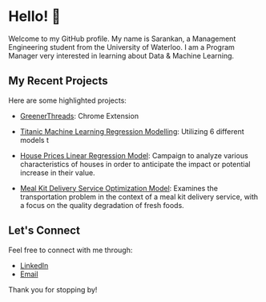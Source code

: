 # Hello! 👋

Welcome to my GitHub profile. My name is Sarankan, a Management Engineering student from the University of Waterloo. 
I am a Program Manager very interested in learning about Data & Machine Learning.

## My Recent Projects

Here are some highlighted projects:

- [GreenerThreads](https://github.com/HassanRawasia/greener-threads): Chrome Extension

- [Titanic Machine Learning Regression Modelling]((https://github.com/SarankanT/MSCI-546-Final-Project)): Utilizing 6 different models t

- [House Prices Linear Regression Model]([link](https://github.com/SarankanT/MSCI-436-Final-Project)): Campaign to analyze various characteristics of houses in order to anticipate the impact or potential increase in their value.

- [Meal Kit Delivery Service Optimization Model](https://github.com/HassanRawasia/MSCI-434-Final-Project): Examines the transportation problem in the context of a meal kit delivery service, with a focus on the quality degradation of fresh foods.
 
## Let's Connect

Feel free to connect with me through:

- [LinkedIn](https://www.linkedin.com/in/sarankant/)
- [Email](s4thirun@uwaterloo.ca)

Thank you for stopping by!
<!--
**SarankanT/sarankant** is a ✨ _special_ ✨ repository because its `README.md` (this file) appears on your GitHub profile.

Here are some ideas to get you started:
-->
